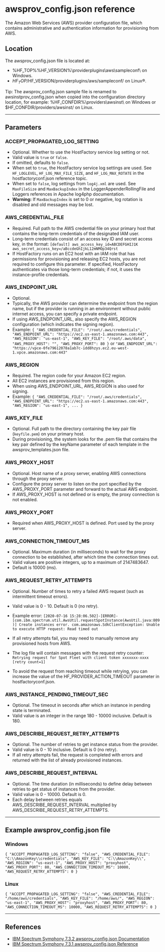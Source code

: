 # awsprov_config.json reference

The Amazon Web Services (AWS) provider configuration file, which contains administrative and authentication information for provisioning from AWS.

## Location

The awsprov_config.json file is located at:
- %HF_TOP%\%HF_VERSION%\providerplugins\aws\sampleconf\ on Windows.
- $HF_TOP/$HF_VERSION/providerplugins/aws/sampleconf/ on Linux®.

Tip: The awsprov_config.json sample file is renamed to awsinstprov_config.json when copied into the configuration directory location, for example: %HF_CONFDIR%\providers\awsinst\ on Windows or $HF_CONFDIR/providers/awsinst/ on Linux.

---

## Parameters

### ACCEPT_PROPAGATED_LOG_SETTING

- Optional. Whether to use the HostFactory service log setting or not.
- Valid value is `true` or `false`.
- If omitted, defaults to `false`.
- When set to `true`, the HostFactory service log settings are used. See `HF_LOGLEVEL`, `HF_LOG_MAX_FILE_SIZE`, and `HF_LOG_MAX_ROTATE` in the hostfactoryconf.json reference topic.
- When set to `false`, log settings from `log4j.xml` are used. See `MaxFileSize` and `MaxBackupIndex` in the LoggerAppenderRollingFile and Loggers references in Apache log4php documentation.
- **Warning:** If `MaxBackupIndex` is set to 0 or negative, log rotation is disabled and old messages may be lost.

### AWS_CREDENTIAL_FILE

- Required. Full path to the AWS credential file on your primary host that contains the long-term credentials of the designated IAM user.
- Long-term credentials consist of an access key ID and secret access key, in the format:
  ``
  [default]
  aws_access_key_id=ABCDEFGHIJ1K
  aws_secret_access_key=/aBccdeGhIjkL12mNMOp34Qrst
  ``
- If HostFactory runs on an EC2 host with an IAM role that has permissions for provisioning and releasing EC2 hosts, you are not required to configure this parameter. If specified, HostFactory authenticates via those long-term credentials; if not, it uses the instance-profile credentials.

### AWS_ENDPOINT_URL

- Optional.
- Typically, the AWS provider can determine the endpoint from the region name, but if the provider is running in an environment without public internet access, you can specify a private endpoint.
- If using AWS_ENDPOINT_URL, also specify the AWS_REGION configuration (which indicates the signing region).
- Example:
  ``
  {
    "AWS_CREDENTIAL_FILE": "/root/.aws/credentials",
    "AWS_ENDPOINT_URL": "https://ec2.us-east-1.amazonaws.com:443",
    "AWS_REGION": "us-east-1",
    "AWS_KEY_FILE": "/root/.aws/data",
    "AWS_PROXY_HOST": "",
    "AWS_PROXY_PORT": 80
  }
  ``
  or
  ``
  "AWS_ENDPOINT_URL": "https://vpce-0fe79612078a1ab7c-idd8hzys.ec2.eu-west-1.vpce.amazonaws.com:443"
  ``

### AWS_REGION

- Required. The region code for your Amazon EC2 region.
- All EC2 instances are provisioned from this region.
- When using AWS_ENDPOINT_URL, AWS_REGION is also used for signing.
- Example:
  ``
  {
    "AWS_CREDENTIAL_FILE": "/root/.aws/credentials",
    "AWS_ENDPOINT_URL": "https://ec2.us-east-1.amazonaws.com:443",
    "AWS_REGION": "us-east-1",
    ...
  }
  ``

### AWS_KEY_FILE

- Optional. Full path to the directory containing the key pair file (`keyfile.pem`) on your primary host.
- During provisioning, the system looks for the .pem file that contains the key pair defined by the keyName parameter of each template in the awsprov_templates.json file.

### AWS_PROXY_HOST

- Optional. Host name of a proxy server, enabling AWS connections through the proxy server.
- Configure the proxy server to listen on the port specified by the AWS_PROXY_PORT parameter and forward to the actual AWS endpoint.
- If AWS_PROXY_HOST is not defined or is empty, the proxy connection is not enabled.

### AWS_PROXY_PORT

- Required when AWS_PROXY_HOST is defined. Port used by the proxy server.

### AWS_CONNECTION_TIMEOUT_MS

- Optional. Maximum duration (in milliseconds) to wait for the proxy connection to be established, after which time the connection times out.
- Valid values are positive integers, up to a maximum of 2147483647.
- Default is 10000 (ms).

### AWS_REQUEST_RETRY_ATTEMPTS

- Optional. Number of times to retry a failed AWS request (such as intermittent timeout errors).
- Valid value is 0 - 10. Default is 0 (no retry).
- Example error:
  ``
  [2020-07-16 15:28:06.502]-[ERROR]-[com.ibm.spectrum.util.AwsUtil.requestSpotInstance(AwsUtil.java:809)] Create instances error. com.amazonaws.SdkClientException: Unable to execute HTTP request: Read timed out
  ``
- If all retry attempts fail, you may need to manually remove any provisioned hosts from AWS.

- The log file will contain messages with the request retry counter:
  ``
  Retrying request for Spot Fleet with client token xxxxxxx-xxxx [retry count=1]
  ``
- To avoid the request from reaching timeout while retrying, you can increase the value of the HF_PROVIDER_ACTION_TIMEOUT parameter in hostfactoryconf.json.

### AWS_INSTANCE_PENDING_TIMEOUT_SEC

- Optional. The timeout in seconds after which an instance in pending state is terminated.
- Valid value is an integer in the range 180 - 10000 inclusive. Default is 180.

### AWS_DESCRIBE_REQUEST_RETRY_ATTEMPTS

- Optional. The number of retries to get instance status from the provider.
- Valid value is 0 - 10 inclusive. Default is 0 (no retry).
- If all retry attempts fail, the request is completed with errors and returned with the list of already provisioned instances.

### AWS_DESCRIBE_REQUEST_INTERVAL

- Optional. The time duration (in milliseconds) to define delay between retries to get status of instances from the provider.
- Valid value is 0 - 10000. Default is 0.
- Each delay between retries equals AWS_DESCRIBE_REQUEST_INTERVAL multiplied by AWS_DESCRIBE_REQUEST_RETRY_ATTEMPTS.

---

## Example awsprov_config.json file

### Windows

``
{
  "ACCEPT_PROPAGATED_LOG_SETTING": "false",
  "AWS_CREDENTIAL_FILE": "C:\\AmazonKey\\credentials",
  "AWS_KEY_FILE": "C:\\AmazonKey\\",
  "AWS_REGION": "us-east-1",
  "AWS_PROXY_HOST": "proxyhost",
  "AWS_PROXY_PORT": 80,
  "AWS_CONNECTION_TIMEOUT_MS": 10000,
  "AWS_REQUEST_RETRY_ATTEMPTS": 0
}
``

### Linux

``
{
  "ACCEPT_PROPAGATED_LOG_SETTING": "false",
  "AWS_CREDENTIAL_FILE": "/home/aws/credentials",
  "AWS_KEY_FILE": "/home/aws/",
  "AWS_REGION": "us-east-1",
  "AWS_PROXY_HOST": "proxyhost",
  "AWS_PROXY_PORT": 80,
  "AWS_CONNECTION_TIMEOUT_MS": 10000,
  "AWS_REQUEST_RETRY_ATTEMPTS": 0
}
``

---

## References

- [IBM Spectrum Symphony 7.3.2 awsprov_config.json Documentation](https://www.ibm.com/docs/en/spectrum-symphony/7.3.2?topic=factory-awsprov-configjson)
- [IBM Spectrum Symphony 7.3.1 awsprov_config.json Reference](https://www.ibm.com/docs/en/spectrum-symphony/7.3.1?topic=reference-awsprov-configjson)
